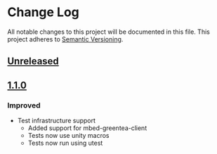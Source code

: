 # Change Log
All notable changes to this project will be documented in this file.
This project adheres to [Semantic Versioning](http://semver.org/).

## [Unreleased]
## [1.1.0]
### Improved
- Test infrastructure support
    - Added support for mbed-greentea-client
    - Tests now use unity macros
    - Tests now run using utest

[Unreleased]: https://github.com/ARMmbed/ualloc/compare/v1.1.0...HEAD
[1.1.0]: https://github.com/ARMmbed/ualloc/compare/v1.0.3...v1.1.0

